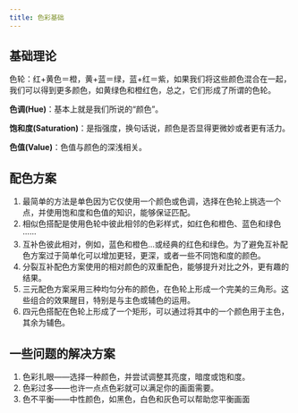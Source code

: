 ```yaml
---
title: 色彩基础
---
```


## 基础理论

色轮：红+黄色＝橙，黄+蓝＝绿，蓝+红＝紫，如果我们将这些颜色混合在一起，我们可以得到更多颜色，如黄绿色和橙红色，总之，它们形成了所谓的色轮。

**色调(Hue)**：基本上就是我们所说的“颜色”。

**饱和度(Saturation)**：是指强度，换句话说，颜色是否显得更微妙或者更有活力。

**色值(Value)**：色值与颜色的深浅相关。

## 配色方案

1. 最简单的方法是单色因为它仅使用一个颜色或色调，选择在色轮上挑选一个点，并使用饱和度和色值的知识，能够保证匹配。
2. 相似色搭配是使用色轮中彼此相邻的色彩样式，如红色和橙色、蓝色和绿色······
3. 互补色彼此相对，例如，蓝色和橙色...或经典的红色和绿色。为了避免互补配色方案过于简单化可以增加更轻，更深，或者一些不同饱和度的颜色。
4. 分裂互补配色方案使用的相对颜色的双重配色，能够提升对比之外，更有趣的结果。
5. 三元配色方案采用三种均匀分布的颜色，在色轮上形成一个完美的三角形。这些组合的效果醒目，特别是与主色或辅色的运用。
6. 四元色搭配在色轮上形成了一个矩形，可以通过将其中的一个颜色用于主色，其余为辅色。 

## 一些问题的解决方案

1. 色彩扎眼——选择一种颜色，并尝试调整其亮度，暗度或饱和度。
2. 色彩过多——也许一点点色彩就可以满足你的画面需要。
3. 色不平衡——中性颜色，如黑色，白色和灰色可以帮助您平衡画面